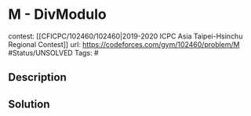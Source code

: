 # M - DivModulo

contest: [[CFICPC/102460/102460|2019-2020 ICPC Asia Taipei-Hsinchu Regional Contest]]
url: https://codeforces.com/gym/102460/problem/M
#Status/UNSOLVED
Tags: #

## Description

## Solution


